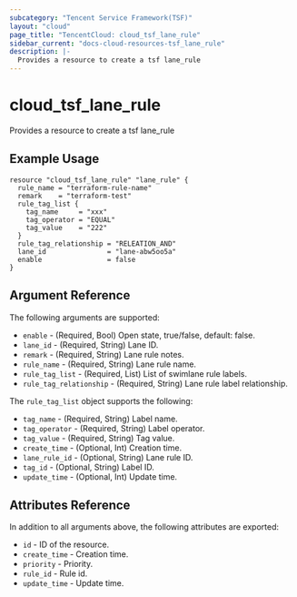 ```yaml
---
subcategory: "Tencent Service Framework(TSF)"
layout: "cloud"
page_title: "TencentCloud: cloud_tsf_lane_rule"
sidebar_current: "docs-cloud-resources-tsf_lane_rule"
description: |-
  Provides a resource to create a tsf lane_rule
---
```


# cloud_tsf_lane_rule

Provides a resource to create a tsf lane_rule

## Example Usage

```hcl
resource "cloud_tsf_lane_rule" "lane_rule" {
  rule_name = "terraform-rule-name"
  remark    = "terraform-test"
  rule_tag_list {
    tag_name     = "xxx"
    tag_operator = "EQUAL"
    tag_value    = "222"
  }
  rule_tag_relationship = "RELEATION_AND"
  lane_id               = "lane-abw5oo5a"
  enable                = false
}
```

## Argument Reference

The following arguments are supported:

* `enable` - (Required, Bool) Open state, true/false, default: false.
* `lane_id` - (Required, String) Lane ID.
* `remark` - (Required, String) Lane rule notes.
* `rule_name` - (Required, String) Lane rule name.
* `rule_tag_list` - (Required, List) List of swimlane rule labels.
* `rule_tag_relationship` - (Required, String) Lane rule label relationship.

The `rule_tag_list` object supports the following:

* `tag_name` - (Required, String) Label name.
* `tag_operator` - (Required, String) Label operator.
* `tag_value` - (Required, String) Tag value.
* `create_time` - (Optional, Int) Creation time.
* `lane_rule_id` - (Optional, String) Lane rule ID.
* `tag_id` - (Optional, String) Label ID.
* `update_time` - (Optional, Int) Update time.

## Attributes Reference

In addition to all arguments above, the following attributes are exported:

* `id` - ID of the resource.
* `create_time` - Creation time.
* `priority` - Priority.
* `rule_id` - Rule id.
* `update_time` - Update time.


